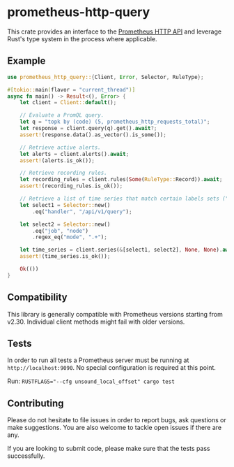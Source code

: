 # prometheus-http-query

This crate provides an interface to the [Prometheus HTTP API](https://prometheus.io/docs/prometheus/latest/querying/api/) and leverage Rust's type system in the process where applicable.

## Example

```rust
use prometheus_http_query::{Client, Error, Selector, RuleType};

#[tokio::main(flavor = "current_thread")]
async fn main() -> Result<(), Error> {
    let client = Client::default();

    // Evaluate a PromQL query.
    let q = "topk by (code) (5, prometheus_http_requests_total)";
    let response = client.query(q).get().await?;
    assert!(response.data().as_vector().is_some());

    // Retrieve active alerts.
    let alerts = client.alerts().await;
    assert!(alerts.is_ok());

    // Retrieve recording rules.
    let recording_rules = client.rules(Some(RuleType::Record)).await;
    assert!(recording_rules.is_ok());

    // Retrieve a list of time series that match certain labels sets ("series selectors").
    let select1 = Selector::new()
        .eq("handler", "/api/v1/query");

    let select2 = Selector::new()
        .eq("job", "node")
        .regex_eq("mode", ".+");

    let time_series = client.series(&[select1, select2], None, None).await;
    assert!(time_series.is_ok());

    Ok(())
}
```

## Compatibility

This library is generally compatible with Prometheus versions starting from v2.30. Individual client methods might fail with older versions.

## Tests

In order to run all tests a Prometheus server must be running at `http://localhost:9090`. No special configuration is required at this point.

Run: `RUSTFLAGS="--cfg unsound_local_offset" cargo test`

## Contributing

Please do not hesitate to file issues in order to report bugs, ask questions or make suggestions. You are also welcome to tackle open issues if there are any.

If you are looking to submit code, please make sure that the tests pass successfully.


